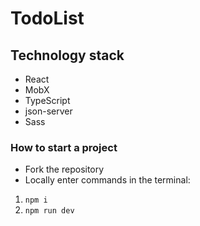 # TodoList

## Technology stack

- React
- MobX
- TypeScript
- json-server
- Sass

### How to start a project
- Fork the repository
- Locally enter commands in the terminal: 
1. ```npm i```
2. ```npm run dev```